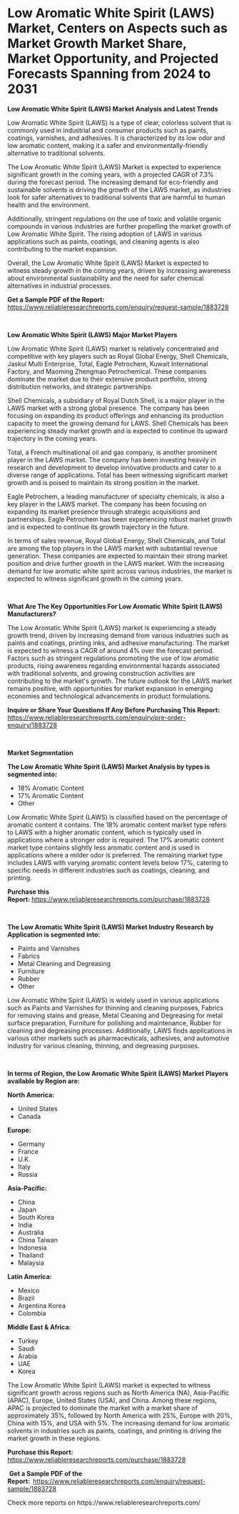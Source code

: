 <p><h1>Low Aromatic White Spirit (LAWS) Market, Centers on Aspects such as Market Growth Market Share, Market Opportunity, and Projected Forecasts Spanning from 2024 to 2031</h1></p><p><strong>Low Aromatic White Spirit (LAWS) Market Analysis and Latest Trends</strong></p>
<p><p>Low Aromatic White Spirit (LAWS) is a type of clear, colorless solvent that is commonly used in industrial and consumer products such as paints, coatings, varnishes, and adhesives. It is characterized by its low odor and low aromatic content, making it a safer and environmentally-friendly alternative to traditional solvents.</p><p>The Low Aromatic White Spirit (LAWS) Market is expected to experience significant growth in the coming years, with a projected CAGR of 7.3% during the forecast period. The increasing demand for eco-friendly and sustainable solvents is driving the growth of the LAWS market, as industries look for safer alternatives to traditional solvents that are harmful to human health and the environment.</p><p>Additionally, stringent regulations on the use of toxic and volatile organic compounds in various industries are further propelling the market growth of Low Aromatic White Spirit. The rising adoption of LAWS in various applications such as paints, coatings, and cleaning agents is also contributing to the market expansion.</p><p>Overall, the Low Aromatic White Spirit (LAWS) Market is expected to witness steady growth in the coming years, driven by increasing awareness about environmental sustainability and the need for safer chemical alternatives in industrial processes.</p></p>
<p><strong>Get a Sample PDF of the Report:&nbsp;</strong> <a href="https://www.reliableresearchreports.com/enquiry/request-sample/1883728">https://www.reliableresearchreports.com/enquiry/request-sample/1883728</a></p>
<p>&nbsp;</p>
<p><strong>Low Aromatic White Spirit (LAWS) Major Market Players</strong></p>
<p><p>Low Aromatic White Spirit (LAWS) market is relatively concentrated and competitive with key players such as Royal Global Energy, Shell Chemicals, Jaskul Multi Enterprise, Total, Eagle Petrochem, Kuwait International Factory, and Maoming Zhengmao Petrochemical. These companies dominate the market due to their extensive product portfolio, strong distribution networks, and strategic partnerships.</p><p>Shell Chemicals, a subsidiary of Royal Dutch Shell, is a major player in the LAWS market with a strong global presence. The company has been focusing on expanding its product offerings and enhancing its production capacity to meet the growing demand for LAWS. Shell Chemicals has been experiencing steady market growth and is expected to continue its upward trajectory in the coming years.</p><p>Total, a French multinational oil and gas company, is another prominent player in the LAWS market. The company has been investing heavily in research and development to develop innovative products and cater to a diverse range of applications. Total has been witnessing significant market growth and is poised to maintain its strong position in the market.</p><p>Eagle Petrochem, a leading manufacturer of specialty chemicals, is also a key player in the LAWS market. The company has been focusing on expanding its market presence through strategic acquisitions and partnerships. Eagle Petrochem has been experiencing robust market growth and is expected to continue its growth trajectory in the future.</p><p>In terms of sales revenue, Royal Global Energy, Shell Chemicals, and Total are among the top players in the LAWS market with substantial revenue generation. These companies are expected to maintain their strong market position and drive further growth in the LAWS market. With the increasing demand for low aromatic white spirit across various industries, the market is expected to witness significant growth in the coming years.</p></p>
<p>&nbsp;</p>
<p><strong>What Are The Key Opportunities For Low Aromatic White Spirit (LAWS) Manufacturers?</strong></p>
<p><p>The Low Aromatic White Spirit (LAWS) market is experiencing a steady growth trend, driven by increasing demand from various industries such as paints and coatings, printing inks, and adhesive manufacturing. The market is expected to witness a CAGR of around 4% over the forecast period. Factors such as stringent regulations promoting the use of low aromatic products, rising awareness regarding environmental hazards associated with traditional solvents, and growing construction activities are contributing to the market's growth. The future outlook for the LAWS market remains positive, with opportunities for market expansion in emerging economies and technological advancements in product formulations.</p></p>
<p><strong>Inquire or Share Your Questions If Any Before Purchasing This Report:</strong> <a href="https://www.reliableresearchreports.com/enquiry/pre-order-enquiry/1883728">https://www.reliableresearchreports.com/enquiry/pre-order-enquiry/1883728</a></p>
<p>&nbsp;</p>
<p><strong>Market Segmentation</strong></p>
<p><strong>The Low Aromatic White Spirit (LAWS) Market Analysis by types is segmented into:</strong></p>
<p><ul><li>18% Aromatic Content</li><li>17% Aromatic Content</li><li>Other</li></ul></p>
<p><p>Low Aromatic White Spirit (LAWS) is classified based on the percentage of aromatic content it contains. The 18% aromatic content market type refers to LAWS with a higher aromatic content, which is typically used in applications where a stronger odor is required. The 17% aromatic content market type contains slightly less aromatic content and is used in applications where a milder odor is preferred. The remaining market type includes LAWS with varying aromatic content levels below 17%, catering to specific needs in different industries such as coatings, cleaning, and printing.</p></p>
<p><strong>Purchase this Report:&nbsp;</strong><a href="https://www.reliableresearchreports.com/purchase/1883728">https://www.reliableresearchreports.com/purchase/1883728</a></p>
<p>&nbsp;</p>
<p><strong>The Low Aromatic White Spirit (LAWS) Market Industry Research by Application is segmented into:</strong></p>
<p><ul><li>Paints and Varnishes</li><li>Fabrics</li><li>Metal Cleaning and Degreasing</li><li>Furniture</li><li>Rubber</li><li>Other</li></ul></p>
<p><p>Low Aromatic White Spirit (LAWS) is widely used in various applications such as Paints and Varnishes for thinning and cleaning purposes, Fabrics for removing stains and grease, Metal Cleaning and Degreasing for metal surface preparation, Furniture for polishing and maintenance, Rubber for cleaning and degreasing processes. Additionally, LAWS finds applications in various other markets such as pharmaceuticals, adhesives, and automotive industry for various cleaning, thinning, and degreasing purposes.</p></p>
<p>&nbsp;</p>
<p><strong>In terms of Region, the Low Aromatic White Spirit (LAWS) Market Players available by Region are:</strong></p>
<p>
    <p> <strong> North America: </strong>
        <ul>
            <li>United States</li>
            <li>Canada</li>
        </ul>
        </p> 
    <p> <strong> Europe: </strong>
        <ul>
            <li>Germany</li>
            <li>France</li>
            <li>U.K.</li>
            <li>Italy</li>
            <li>Russia</li>
        </ul>
        </p> 
    <p> <strong> Asia-Pacific: </strong>
        <ul>
            <li>China</li>
            <li>Japan</li>
            <li>South Korea</li>
            <li>India</li>
            <li>Australia</li>
            <li>China Taiwan</li>
            <li>Indonesia</li>
            <li>Thailand</li>
            <li>Malaysia</li>
        </ul>
        </p> 
    <p> <strong> Latin America: </strong>
        <ul>
            <li>Mexico</li>
            <li>Brazil</li>
            <li>Argentina Korea</li>
            <li>Colombia</li>
        </ul>
        </p> 
    <p> <strong> Middle East & Africa: </strong>
        <ul>
            <li>Turkey</li>
            <li>Saudi</li>
            <li>Arabia</li>
            <li>UAE</li>
            <li>Korea</li>
        </ul>
    </p>
    </p>
<p><p>The Low Aromatic White Spirit (LAWS) market is expected to witness significant growth across regions such as North America (NA), Asia-Pacific (APAC), Europe, United States (USA), and China. Among these regions, APAC is projected to dominate the market with a market share of approximately 35%, followed by North America with 25%, Europe with 20%, China with 15%, and USA with 5%. The increasing demand for low aromatic solvents in industries such as paints, coatings, and printing is driving the market growth in these regions.</p></p>
<p><strong>Purchase this Report: </strong><a href="https://www.reliableresearchreports.com/purchase/1883728">https://www.reliableresearchreports.com/purchase/1883728</a></p>
<p>&nbsp;<strong>Get a Sample PDF of the Report:&nbsp;&nbsp;</strong><a href="https://www.reliableresearchreports.com/enquiry/request-sample/1883728">https://www.reliableresearchreports.com/enquiry/request-sample/1883728</a></p>
<p><strong></strong></p>
<p>Check more reports on https://www.reliableresearchreports.com/</p>